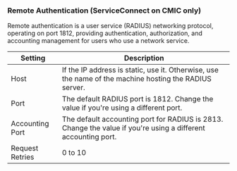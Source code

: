 ### Remote Authentication (ServiceConnect on CMIC only)

Remote authentication is a user service (RADIUS) networking protocol, operating on port 1812, providing authentication, authorization, and accounting management for users who use a network service.


|Setting |Description |
|--|--|
| Host | If the IP address is static, use it. Otherwise, use the name of the machine hosting the RADIUS server. |
| Port | The default RADIUS port is 1812. Change the value if you're using a different port.|
| Accounting Port | The default accounting port for RADIUS is 2813. Change the value if you're using a different accounting port. |
| Request Retries | 0 to 10 |

